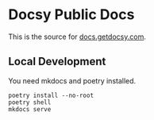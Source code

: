 # Docsy Public Docs

This is the source for [docs.getdocsy.com](https://docs.getdocsy.com/).

## Local Development

You need mkdocs and poetry installed.

```
poetry install --no-root
poetry shell
mkdocs serve
```
